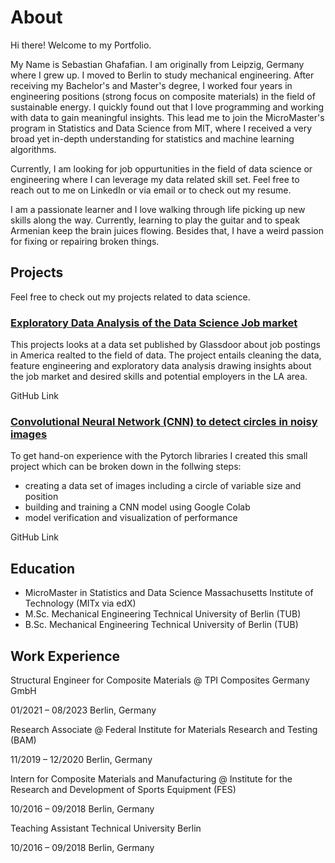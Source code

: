 # About
Hi there! Welcome to my Portfolio.

My Name is Sebastian Ghafafian. I am originally from Leipzig, Germany where I grew up. I moved to Berlin to study mechanical engineering. After receiving my Bachelor's and Master's degree, I worked four years in engineering positions (strong focus on composite materials) in the field of sustainable energy. I quickly found out that I love programming and working with data to gain meaningful insights. This lead me to join the MicroMaster's program in Statistics and Data Science from MIT, where I received a very broad yet in-depth understanding for statistics and machine learning algorithms.

Currently, I am looking for job oppurtunities in the field of data science or engineering where I can leverage my data related skill set. Feel free to reach out to me on LinkedIn or via email or to check out my resume.

I am a passionate learner and I love walking through life picking up new skills along the way. Currently, learning to play the guitar and to speak Armenian keep the brain juices flowing. Besides that, I have a weird passion for fixing or repairing broken things.

## Projects

Feel free to check out my projects related to data science. 

### [Exploratory Data Analysis of the Data Science Job market](https://sebastianghafafian.github.io/Portfolio/EDA_Data_Science_Job_Market.html)

This projects looks at a data set published by Glassdoor about job postings in America realted to the field of data. The project entails cleaning the data, feature engineering and exploratory data analysis drawing insights about the job market and desired skills and potential employers in the LA area.

GitHub Link


### [Convolutional Neural Network (CNN) to detect circles in noisy images](https://sebastianghafafian.github.io/Portfolio/CNN.html)

To get hand-on experience with the Pytorch libraries I created this small project which can be broken down in the follwing steps:
* creating a data set of images including a circle of variable size and position
* building and training a CNN model using Google Colab
* model verification and visualization of performance

GitHub Link
  
## Education

* MicroMaster in Statistics and Data Science Massachusetts Institute of Technology (MITx via edX)
* M.Sc. Mechanical Engineering Technical University of Berlin (TUB)
* B.Sc. Mechanical Engineering Technical University of Berlin (TUB)

## Work Experience

Structural Engineer for Composite Materials @ TPI Composites Germany GmbH

01/2021 – 08/2023 Berlin, Germany

Research Associate @ Federal Institute for Materials Research and Testing (BAM)

11/2019 – 12/2020 Berlin, Germany

Intern for Composite Materials and Manufacturing @ Institute for the Research and Development of Sports Equipment (FES)

10/2016 – 09/2018 Berlin, Germany

Teaching Assistant Technical University Berlin

10/2016 – 09/2018 Berlin, Germany


